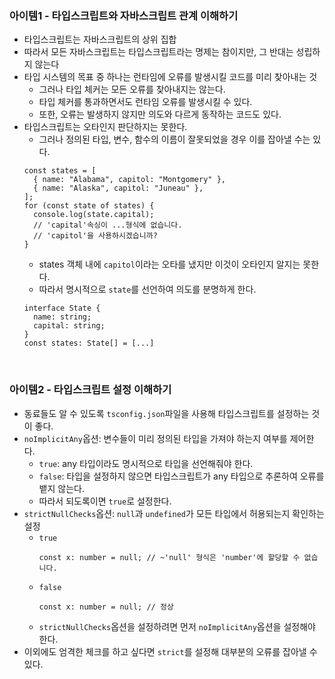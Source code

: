 ### 아이템1 - 타입스크립트와 자바스크립트 관계 이해하기

- 타입스크립트는 자바스크립트의 상위 집합
- 따라서 모든 자바스크립트는 타입스크립트라는 명제는 참이지만, 그 반대는 성립하지 않는다
- 타입 시스템의 목표 중 하나는 런타임에 오류를 발생시킬 코드를 미리 찾아내는 것
  - 그러나 타입 체커는 모든 오류를 찾아내지는 않는다.
  - 타입 체커를 통과하면서도 런타임 오류를 발생시킬 수 있다.
  - 또한, 오류는 발생하지 않지만 의도와 다르게 동작하는 코드도 있다.
- 타입스크립트는 오타인지 판단하지는 못한다.
  - 그러나 정의된 타입, 변수, 함수의 이름이 잘못되었을 경우 이를 잡아낼 수는 있다.
  ```tsx
  const states = [
    { name: "Alabama", capitol: "Montgomery" },
    { name: "Alaska", capitol: "Juneau" },
  ];
  for (const state of states) {
    console.log(state.capital);
    // 'capital'속싱이 ...형식에 없습니다.
    // 'capitol'을 사용하시겠습니까?
  }
  ```
  - states 객체 내에 `capitol`이라는 오타를 냈지만 이것이 오타인지 알지는 못한다.
  - 따라서 명시적으로 `state`를 선언하여 의도를 분명하게 한다.
  ```tsx
  interface State {
  	name: string;
  	capital: string;
  }
  const states: State[] = [...]
  ```

<br/>

### 아이템2 - 타입스크립트 설정 이해하기

- 동료들도 알 수 있도록 `tsconfig.json`파일을 사용해 타입스크립트를 설정하는 것이 좋다.
- `noImplicitAny`옵션: 변수들이 미리 정의된 타입을 가져야 하는지 여부를 제어한다.
  - `true`: any 타입이라도 명시적으로 타입을 선언해줘야 한다.
  - `false`: 타입을 설정하지 않으면 타입스크립트가 any 타입으로 추론하여 오류를 뱉지 않는다.
  - 따라서 되도록이면 `true`로 설정한다.
- `strictNullChecks`옵션: `null`과 `undefined`가 모든 타입에서 허용되는지 확인하는 설정
  - `true`
    ```tsx
    const x: number = null; // ~'null' 형식은 'number'에 할당할 수 없습니다.
    ```
  - `false`
    ```tsx
    const x: number = null; // 정상
    ```
  - `strictNullChecks`옵션을 설정하려면 먼저 `noImplicitAny`옵션을 설정해야 한다.
- 이외에도 엄격한 체크를 하고 싶다면 `strict`를 설정해 대부분의 오류를 잡아낼 수 있다.
